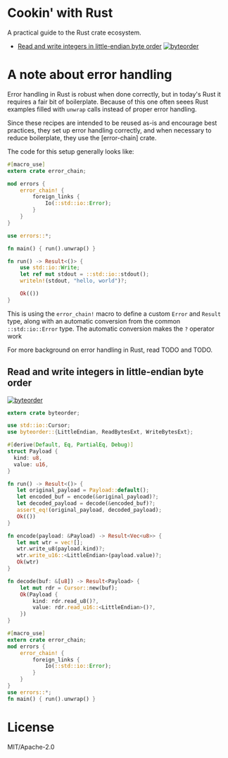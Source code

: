 # Cookin' with Rust

A practical guide to the Rust crate ecosystem.

- [Read and write integers in little-endian byte order](#byteorder)
  [![byteorder][byteorder-badge]][byteorder]


# A note about error handling

Error handling in Rust is robust when done correctly, but in today's
Rust it requires a fair bit of boilerplate. Because of this one often
seees Rust examples filled with `unwrap` calls instead of proper error
handling.

Since these recipes are intended to be reused as-is and encourage best
practices, they set up error handling correctly, and when necessary to
reduce boilerplate, they use the [error-chain] crate.

The code for this setup generally looks like:

```rust
#[macro_use]
extern crate error_chain;

mod errors {
    error_chain! {
        foreign_links {
            Io(::std::io::Error);
        }
    }
}

use errors::*;

fn main() { run().unwrap() }

fn run() -> Result<()> {
    use std::io::Write;
    let ref mut stdout = ::std::io::stdout();
    writeln!(stdout, "hello, world")?;

    Ok(())
}
```

This is using the `error_chain!` macro to define a custom `Error`
and `Result` type, along with an automatic conversion from
the common `::std::io::Error` type. The automatic conversion
makes the `?` operator work 

For more background on error handling in Rust, read TODO and TODO.


<a id="byteorder"></a>
## Read and write integers in little-endian byte order

[![byteorder][byteorder-badge]][byteorder]

```rust
extern crate byteorder;

use std::io::Cursor;
use byteorder::{LittleEndian, ReadBytesExt, WriteBytesExt};

#[derive(Default, Eq, PartialEq, Debug)]
struct Payload {
  kind: u8,
  value: u16,
}

fn run() -> Result<()> {
   let original_payload = Payload::default();
   let encoded_buf = encode(&original_payload)?;
   let decoded_payload = decode(&encoded_buf)?;
   assert_eq!(original_payload, decoded_payload);
   Ok(())
}

fn encode(payload: &Payload) -> Result<Vec<u8>> {
   let mut wtr = vec![];
   wtr.write_u8(payload.kind)?;
   wtr.write_u16::<LittleEndian>(payload.value)?;
   Ok(wtr)
}

fn decode(buf: &[u8]) -> Result<Payload> {
    let mut rdr = Cursor::new(buf);
    Ok(Payload {
        kind: rdr.read_u8()?,
        value: rdr.read_u16::<LittleEndian>()?,
    })
}

#[macro_use]
extern crate error_chain;
mod errors {
    error_chain! {
        foreign_links {
            Io(::std::io::Error);
        }
    }
}
use errors::*;
fn main() { run().unwrap() }
```


# License

MIT/Apache-2.0


<!-- Links -->

[byteorder-badge]: https://img.shields.io/crates/v/rustc-serialize.svg
[byteorder]: https://docs.rs/byteorder
